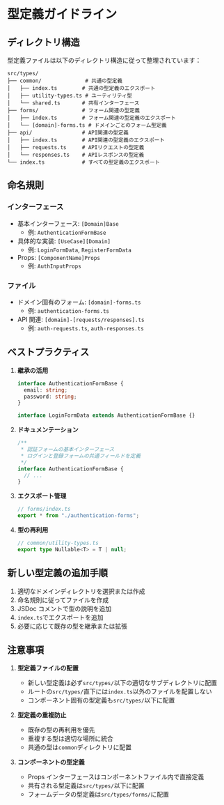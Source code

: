 # 型定義ガイドライン

## ディレクトリ構造

型定義ファイルは以下のディレクトリ構造に従って整理されています：

```
src/types/
├── common/              # 共通の型定義
│   ├── index.ts        # 共通の型定義のエクスポート
│   ├── utility-types.ts # ユーティリティ型
│   └── shared.ts       # 共有インターフェース
├── forms/              # フォーム関連の型定義
│   ├── index.ts        # フォーム関連の型定義のエクスポート
│   └── [domain]-forms.ts # ドメインごとのフォーム型定義
├── api/                # API関連の型定義
│   ├── index.ts        # API関連の型定義のエクスポート
│   ├── requests.ts     # APIリクエストの型定義
│   └── responses.ts    # APIレスポンスの型定義
└── index.ts            # すべての型定義のエクスポート
```

## 命名規則

### インターフェース

- 基本インターフェース: `[Domain]Base`
  - 例: `AuthenticationFormBase`
- 具体的な実装: `[UseCase][Domain]`
  - 例: `LoginFormData`, `RegisterFormData`
- Props: `[ComponentName]Props`
  - 例: `AuthInputProps`

### ファイル

- ドメイン固有のフォーム: `[domain]-forms.ts`
  - 例: `authentication-forms.ts`
- API 関連: `[domain]-[requests/responses].ts`
  - 例: `auth-requests.ts`, `auth-responses.ts`

## ベストプラクティス

1. **継承の活用**

   ```typescript
   interface AuthenticationFormBase {
     email: string;
     password: string;
   }

   interface LoginFormData extends AuthenticationFormBase {}
   ```

2. **ドキュメンテーション**

   ```typescript
   /**
    * 認証フォームの基本インターフェース
    * ログインと登録フォームの共通フィールドを定義
    */
   interface AuthenticationFormBase {
     // ...
   }
   ```

3. **エクスポート管理**

   ```typescript
   // forms/index.ts
   export * from "./authentication-forms";
   ```

4. **型の再利用**
   ```typescript
   // common/utility-types.ts
   export type Nullable<T> = T | null;
   ```

## 新しい型定義の追加手順

1. 適切なドメインディレクトリを選択または作成
2. 命名規則に従ってファイルを作成
3. JSDoc コメントで型の説明を追加
4. `index.ts`でエクスポートを追加
5. 必要に応じて既存の型を継承または拡張

## 注意事項

1. **型定義ファイルの配置**

   - 新しい型定義は必ず`src/types/`以下の適切なサブディレクトリに配置
   - ルートの`src/types/`直下には`index.ts`以外のファイルを配置しない
   - コンポーネント固有の型定義も`src/types/`以下に配置

2. **型定義の重複防止**

   - 既存の型の再利用を優先
   - 重複する型は適切な場所に統合
   - 共通の型は`common`ディレクトリに配置

3. **コンポーネントの型定義**
   - Props インターフェースはコンポーネントファイル内で直接定義
   - 共有される型定義は`src/types/`以下に配置
   - フォームデータの型定義は`src/types/forms/`に配置
